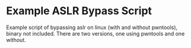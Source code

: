 # Example ASLR Bypass Script

Example script of bypassing aslr on linux (with and without pwntools), binary not included.  There are two versions, one using pwntools and one without.
